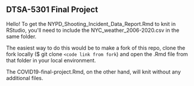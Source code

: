 ## DTSA-5301 Final Project

Hello! To get the NYPD_Shooting_Incident_Data_Report.Rmd to knit in RStudio, you'll need to include the NYC_weather_2006-2020.csv in the same folder.

The easiest way to do this would be to make a fork of this repo, clone the fork locally ($ git clone `<code link from fork`) and open the .Rmd file from that folder in your local environment.

The COVID19-final-project.Rmd, on the other hand, will knit without any additional files.
